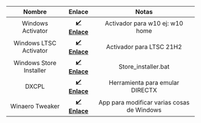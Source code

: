 | Nombre | Enlace | Notas |
| :-: | :-: | :-: |
| Windows Activator | [✔️ **Enlace**](https://pastebin.com/BWFT1qKB) | Activador para w10 ej: w10 home | 
| Windows LTSC Activator | [✔️ **Enlace**](https://www.mediafire.com/file/o99ssa09w8o85mg/LTSC.zip/file) | Activador para LTSC 21H2 |
| Windows Store Installer | [✔️ **Enlace**](https://www.mediafire.com/file/8gorwha91g0dfmo/Store_Installer.zip/file) | Store_installer.bat 
| DXCPL | [✔️ **Enlace**](https://www.mediafire.com/file/xtki8isne874lv6/dxcpl.exe/file) | Herramienta para emular DIRECTX
| Winaero Tweaker | [✔️ **Enlace**](https://winaerotweaker.com/) | App para modificar varias cosas de Windows

